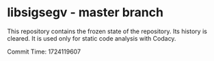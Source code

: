 # libsigsegv - master branch

This repository contains the frozen state of the repository.
Its history is cleared. It is used only for static code
analysis with Codacy.

Commit Time: 1724119607